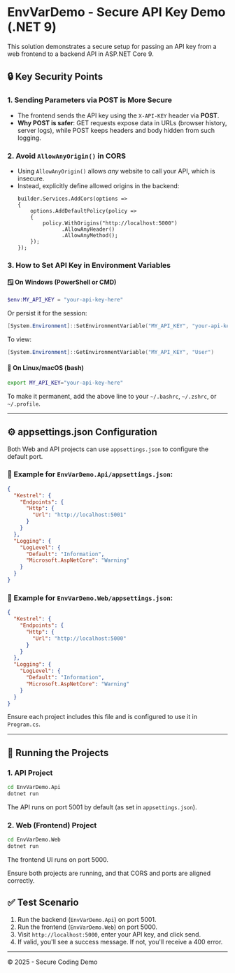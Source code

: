 # EnvVarDemo - Secure API Key Demo (.NET 9)

This solution demonstrates a secure setup for passing an API key from a web frontend to a backend API in ASP.NET Core 9.

## 🔒 Key Security Points

### 1. Sending Parameters via POST is More Secure
- The frontend sends the API key using the `X-API-KEY` header via **POST**.
- **Why POST is safer**: GET requests expose data in URLs (browser history, server logs), while POST keeps headers and body hidden from such logging.

### 2. Avoid `AllowAnyOrigin()` in CORS
- Using `AllowAnyOrigin()` allows *any* website to call your API, which is insecure.
- Instead, explicitly define allowed origins in the backend:
  ```.csharp
  builder.Services.AddCors(options =>
  {
      options.AddDefaultPolicy(policy =>
      {
          policy.WithOrigins("http://localhost:5000")
                .AllowAnyHeader()
                .AllowAnyMethod();
      });
  });
  ```

### 3. How to Set API Key in Environment Variables

#### 🪟 On Windows (PowerShell or CMD)
```powershell
$env:MY_API_KEY = "your-api-key-here"
```
Or persist it for the session:
```powershell
[System.Environment]::SetEnvironmentVariable("MY_API_KEY", "your-api-key-here", "User")
```
To view:
```powershell
[System.Environment]::GetEnvironmentVariable("MY_API_KEY", "User")
```

#### 🐧 On Linux/macOS (bash)
```bash
export MY_API_KEY="your-api-key-here"
```
To make it permanent, add the above line to your `~/.bashrc`, `~/.zshrc`, or `~/.profile`.

---

## ⚙️ appsettings.json Configuration

Both Web and API projects can use `appsettings.json` to configure the default port.

### 🔧 Example for `EnvVarDemo.Api/appsettings.json`:
```json
{
  "Kestrel": {
    "Endpoints": {
      "Http": {
        "Url": "http://localhost:5001"
      }
    }
  },
  "Logging": {
    "LogLevel": {
      "Default": "Information",
      "Microsoft.AspNetCore": "Warning"
    }
  }
}
```

### 🔧 Example for `EnvVarDemo.Web/appsettings.json`:
```json
{
  "Kestrel": {
    "Endpoints": {
      "Http": {
        "Url": "http://localhost:5000"
      }
    }
  },
  "Logging": {
    "LogLevel": {
      "Default": "Information",
      "Microsoft.AspNetCore": "Warning"
    }
  }
}
```

Ensure each project includes this file and is configured to use it in `Program.cs`.

---

## 🚀 Running the Projects

### 1. API Project
```bash
cd EnvVarDemo.Api
dotnet run
```
The API runs on port 5001 by default (as set in `appsettings.json`).

### 2. Web (Frontend) Project
```bash
cd EnvVarDemo.Web
dotnet run
```
The frontend UI runs on port 5000.

Ensure both projects are running, and that CORS and ports are aligned correctly.

## ✅ Test Scenario
1. Run the backend (`EnvVarDemo.Api`) on port 5001.
2. Run the frontend (`EnvVarDemo.Web`) on port 5000.
3. Visit `http://localhost:5000`, enter your API key, and click send.
4. If valid, you'll see a success message. If not, you'll receive a 400 error.

---

© 2025 - Secure Coding Demo
